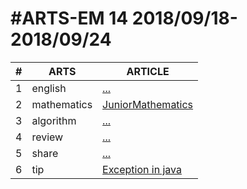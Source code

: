 #ARTS-EM 14 2018/09/18-2018/09/24
=================================

| # | ARTS | ARTICLE |
|---| ----- | ---------- |
|1|english|[...](../english/)|
|2|mathematics|[JuniorMathematics](../mathematics/)|
|3|algorithm|[...](../algorithm/src/)|
|4|review|[...]()|
|5|share|[...](../c/c_programing_language/)|
|6|tip|[Exception in java](../tip/Exception-In-Java.md)|


